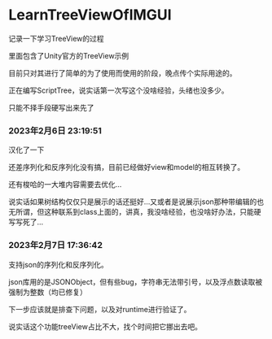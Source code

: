 # LearnTreeViewOfIMGUI
记录一下学习TreeView的过程

里面包含了Unity官方的TreeView示例

目前只对其进行了简单的为了使用而使用的阶段，晚点传个实际用途的。



正在编写ScriptTree，说实话第一次写这个没啥经验，头绪也没多少。

只能不择手段硬写出来先了



### 2023年2月6日 23:19:51

汉化了一下

还差序列化和反序列化没有搞，目前已经做好view和model的相互转换了。

还有梭哈的一大堆内容需要去优化…

说实话如果树结构仅仅只是展示的话还挺好…又或者是说展示json那种带编辑的也无所谓，但这种联系到class上面的，讲真，我没啥经验，也没啥好办法，只能硬写写死了…



### 2023年2月7日 17:36:42

支持json的序列化和反序列化。

json库用的是JSONObject，但有些bug，字符串无法带引号，以及浮点数读取被强制为整数（均已修复）

下一步应该就是排查下问题，以及对runtime进行验证了。

说实话这个功能treeView占比不大，找个时间把它挪出去吧。